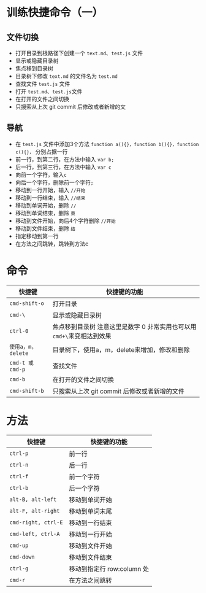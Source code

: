 # 训练快捷命令（一）

## 文件切换

- 打开目录到根路径下创建一个 `text.md`、`test.js` 文件
- 显示或隐藏目录树
- 焦点移到目录树
- 目录树下修改 `text.md` 的文件名为 `test.md`
- 查找文件 `test.js` 文件
- 打开 `test.md`、`test.js`文件
- 在打开的文件之间切换
- 只搜索从上次 git commit 后修改或者新增的文

## 导航

- 在 `test.js` 文件中添加3个方法 `function a(){}，function b(){}，function c(){}，` 分别占据一行
- 前一行，到第二行，在方法中输入 `var b;`
- 后一行，到第三行，在方法中输入 `var c`
- 向前一个字符，输入`c`
- 向后一个字符，删除前一个字符`;`
- 移动到一行开始，输入 `//开始`
- 移动到一行结束，输入 `//结束`
- 移动到单词开始，删除 `//`
- 移动到单词结束，删除 `束`
- 移动到文件开始，向后4个字符删除 `//开始`
- 移动到文件结束，删除 `结`
- 指定移动到第一行
- 在方法之间跳转，跳转到方法c

# 命令

快捷键             | 快捷键的功能
--------------- | -----------------------------------------
`cmd-shift-o`   | 打开目录
`cmd-\`         | 显示或隐藏目录树
`ctrl-0`        | 焦点移到目录树 注意这里是数字 0 非常实用也可以用 `cmd+\`来变相达到效果
`使用a，m，delete`  | 目录树下，使用a，m，delete来增加，修改和删除
`cmd-t 或 cmd-p` | 查找文件
`cmd-b`         | 在打开的文件之间切换
`cmd-shift-b`   | 只搜索从上次 git commit 后修改或者新增的文件

# 方法

快捷键                 | 快捷键的功能
------------------- | -------------------
`ctrl-p`            | 前一行
`ctrl-n`            | 后一行
`ctrl-f`            | 前一个字符
`ctrl-b`            | 后一个字符
`alt-B, alt-left`   | 移动到单词开始
`alt-F, alt-right`  | 移动到单词末尾
`cmd-right, ctrl-E` | 移动到一行结束
`cmd-left, ctrl-A`  | 移动到一行开始
`cmd-up`            | 移动到文件开始
`cmd-down`          | 移动到文件结束
`ctrl-g`            | 移动到指定行 row:column 处
`cmd-r`             | 在方法之间跳转
